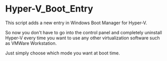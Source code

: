 # Hyper-V_Boot_Entry
This script adds a new entry in Windows Boot Manager for Hyper-V. 

So now you don't have to go into the control panel and completely uninstall Hyper-V every time you want to use any other virtualization software such as VMWare Workstation. 

Just simply choose which mode you want at boot time. 
